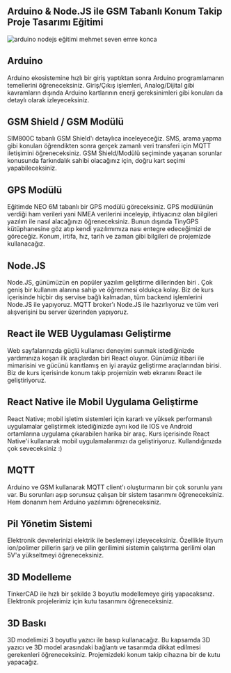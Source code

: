 ## Arduino & Node.JS ile GSM Tabanlı Konum Takip Proje Tasarımı Eğitimi

![arduino nodejs eğitimi mehmet seven emre konca](https://mehmetseven.net/content/images/2019/10/arduino-nodejs-mehmet-seven-emre-konca-egitim.jpg)

## Arduino

Arduino ekosistemine hızlı bir giriş yaptıktan sonra Arduino programlamanın temellerini öğreneceksiniz. Giriş/Çıkış işlemleri, Analog/Dijital gibi kavramların dışında Arduino kartlarının enerji gereksinimleri gibi konuları da detaylı olarak izleyeceksiniz.

## GSM Shield / GSM Modülü

SIM800C tabanlı GSM Shield'ı detaylıca inceleyeceğiz. SMS, arama yapma gibi konuları öğrendikten sonra gerçek zamanlı veri transferi için MQTT iletişimini öğreneceksiniz. GSM Shield/Modülü seçiminde yaşanan sorunlar konusunda farkındalık sahibi olacağınız için, doğru kart seçimi yapabileceksiniz.

## GPS Modülü

Eğitimde NEO 6M tabanlı bir GPS modülü göreceksiniz. GPS modülünün  verdiği ham verileri yani NMEA verilerini inceleyip, ihtiyacınız olan bilgileri yazılım ile nasıl alacağınızı öğreneceksiniz. Bunun dışında TinyGPS kütüphanesine göz atıp kendi yazılımımıza nası entegre edeceğimizi de göreceğiz. Konum, irtifa, hız, tarih ve zaman gibi bilgileri de projemizde kullanacağız.

## Node.JS

Node.JS, günümüzün en popüler yazılım geliştirme dillerinden biri . Çok geniş bir kullanım alanına sahip ve öğrenmesi oldukça kolay. Biz de kurs içerisinde hiçbir dış servise bağlı kalmadan, tüm backend işlemlerini Node.JS ile yapıyoruz. MQTT broker'ı Node.JS ile hazırlıyoruz ve tüm veri alışverişini bu server üzerinden yapıyoruz.

## React ile WEB Uygulaması Geliştirme

Web sayfalarınızda güçlü kullanıcı deneyimi sunmak istediğinizde yardımınıza koşan ilk araçlardan biri React oluyor. Günümüz itibari ile mimarisini ve gücünü kanıtlamış en iyi arayüz geliştirme araçlarından birisi. Biz de kurs içerisinde konum takip projemizin web ekranını React ile geliştiriyoruz.

## React Native ile Mobil Uygulama Geliştirme

React Native; mobil işletim sistemleri için kararlı ve yüksek performanslı uygulamalar geliştirmek istediğinizde aynı kod ile IOS ve Android ortamlarına uygulama çıkarabilen harika bir araç. Kurs içerisinde React Native'i kullanarak mobil uygulamalarımızı da geliştiriyoruz. Kullandığınızda çok seveceksiniz :)

## MQTT

Arduino ve GSM kullanarak MQTT client'ı oluşturmanın bir çok sorunlu yanı var. Bu sorunları aşıp sorunsuz çalışan bir sistem tasarımını öğreneceksiniz. Hem donanım hem Arduino yazılımını öğreneceksiniz. 

## Pil Yönetim Sistemi

Elektronik devrelerinizi elektrik ile beslemeyi izleyeceksiniz. Özellikle lityum ion/polimer pillerin şarjı ve pilin gerilimini sistemin çalıştırma gerilimi olan 5V'a yükseltmeyi öğreneceksiniz.

## 3D Modelleme

TinkerCAD ile hızlı bir şekilde 3 boyutlu modellemeye giriş yapacaksınız. Elektronik projelerimiz için kutu tasarımını öğreneceksiniz.

## 3D Baskı

3D modelimizi 3 boyutlu yazıcı ile basıp kullanacağız. Bu kapsamda 3D yazıcı ve 3D model arasındaki bağlantı ve tasarımda dikkat edilmesi gerekenleri öğreneceksiniz. Projemizdeki konum takip cihazına bir de kutu yapacağız.
